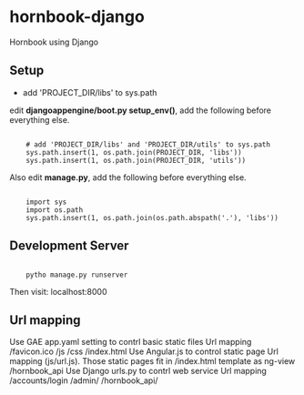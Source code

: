 hornbook-django
===============

Hornbook using Django

Setup
----
* add 'PROJECT_DIR/libs' to sys.path

edit <strong>djangoappengine/boot.py setup_env()</strong>, add the following before everything else.
<pre><code>
    # add 'PROJECT_DIR/libs' and 'PROJECT_DIR/utils' to sys.path
    sys.path.insert(1, os.path.join(PROJECT_DIR, 'libs'))
    sys.path.insert(1, os.path.join(PROJECT_DIR, 'utils'))
</code></pre>

Also edit <strong>manage.py</strong>, add the following before everything else.
<pre><code>
    import sys
    import os.path
    sys.path.insert(1, os.path.join(os.path.abspath('.'), 'libs'))
</code></pre>

Development Server
----
<pre><code>
	pytho manage.py runserver
</code></pre>
Then visit: localhost:8000


Url mapping
----
Use GAE app.yaml setting to contrl basic static files Url mapping
  /favicon.ico
  /js
  /css
  /index.html
Use Angular.js to control static page Url mapping (js/url.js). Those static pages fit in /index.html template as ng-view
  /hornbook_api
Use Django urls.py to contrl web service Url mapping
  /accounts/login
  /admin/
  /hornbook_api/